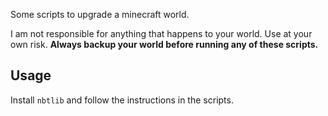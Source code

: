 Some scripts to upgrade a minecraft world.

I am not responsible for anything that happens to your world. Use at your own risk. **Always backup your world before running any of these scripts.**

## Usage
Install `nbtlib` and follow the instructions in the scripts.
